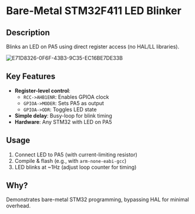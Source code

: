 # Bare-Metal STM32F411 LED Blinker  

## Description  
Blinks an LED on PA5 using direct register access (no HAL/LL libraries).  

<img src="https://github.com/user-attachments/assets/57616265-c84c-4b0f-878d-f362205d784d" alt="E71D8326-0F6F-43B3-9C35-EC16BE7DE33B">

## Key Features  
- **Register-level control**:  
  - `RCC->AHB1ENR`: Enables GPIOA clock  
  - `GPIOA->MODER`: Sets PA5 as output  
  - `GPIOA->ODR`: Toggles LED state  
- **Simple delay**: Busy-loop for blink timing  
- **Hardware**: Any STM32 with LED on PA5  

## Usage  
1. Connect LED to PA5 (with current-limiting resistor)  
2. Compile & flash (e.g., with `arm-none-eabi-gcc`)  
3. LED blinks at ~1Hz (adjust loop counter for timing)  

## Why?  
Demonstrates bare-metal STM32 programming, bypassing HAL for minimal overhead.  
